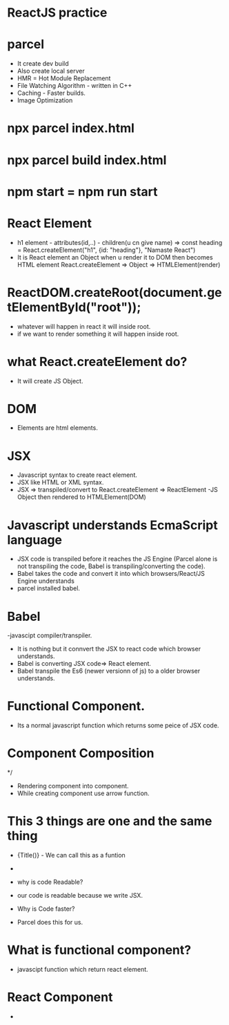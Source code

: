 # ReactJS practice

# parcel

- It create dev build
- Also create local server
- HMR = Hot Module Replacement
- File Watching Algorithm - written in C++
- Caching - Faster builds.
- Image Optimization

# npx parcel index.html

# npx parcel build index.html

# npm start = npm run start

# React Element

- h1 element - attributes(id,..) - children(u cn give name)
  => const heading = React.createElement("h1", {id: "heading"}, "Namaste React")
- It is React element an Object when u render it to DOM then becomes HTML element React.createElement => Object => HTMLElement(render)

# ReactDOM.createRoot(document.getElementById("root"));

- whatever will happen in react it will inside root.
- if we want to render something it will happen inside root.

# what React.createElement do?

- It will create JS Object.

# DOM

- Elements are html elements.

# JSX

- Javascript syntax to create react element.
- JSX like HTML or XML syntax.
- JSX => transpiled/convert to React.createElement => ReactElement -JS Object then rendered to HTMLElement(DOM)

# Javascript understands EcmaScript language

- JSX code is transpiled before it reaches the JS Engine (Parcel alone is not transpiling the code, Babel is transpiling/converting the code).
- Babel takes the code and convert it into which browsers/React/JS Engine understands
- parcel installed babel.

# Babel

-javascipt compiler/transpiler.

- It is nothing but it connvert the JSX to react code which browser understands.
- Babel is converting JSX code=> React element.
- Babel transpile the Es6 (newer versionn of js) to a older browser understands.

# Functional Component.

-  Its a normal javascript function which returns some peice of JSX code. 

# Component Composition 
*/
- Rendering component into component.
- While creating component use arrow function. 

# This 3 things are one and the same thing 

- {Title()} - We can call this as a funtion
- <Title />
- <Title></Title>

- why is code Readable? 
- our code is readable because we write JSX.

- Why is Code faster? 
- Parcel does this for us.

# What is functional component?
- javascipt function which return react element.

# React Component
- 